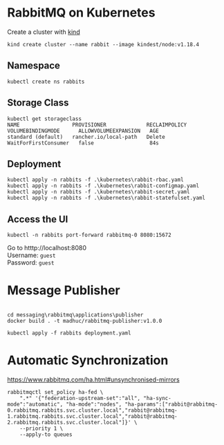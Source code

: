# RabbitMQ on Kubernetes

Create a cluster with [kind](https://kind.sigs.k8s.io/docs/user/quick-start/)

```
kind create cluster --name rabbit --image kindest/node:v1.18.4
```

## Namespace

```
kubectl create ns rabbits
```

## Storage Class

```
kubectl get storageclass
NAME                 PROVISIONER             RECLAIMPOLICY   VOLUMEBINDINGMODE      ALLOWVOLUMEEXPANSION   AGE
standard (default)   rancher.io/local-path   Delete          WaitForFirstConsumer   false                  84s
```

## Deployment

```
kubectl apply -n rabbits -f .\kubernetes\rabbit-rbac.yaml
kubectl apply -n rabbits -f .\kubernetes\rabbit-configmap.yaml
kubectl apply -n rabbits -f .\kubernetes\rabbit-secret.yaml
kubectl apply -n rabbits -f .\kubernetes\rabbit-statefulset.yaml
```

## Access the UI

```
kubectl -n rabbits port-forward rabbitmq-0 8080:15672
```
Go to htttp://localhost:8080 <br/>
Username: `guest` <br/>
Password: `guest` <br/>

# Message Publisher

```

cd messaging\rabbitmq\applications\publisher
docker build . -t madhuc/rabbitmq-publisher:v1.0.0

kubectl apply -f rabbits deployment.yaml
```

# Automatic Synchronization

https://www.rabbitmq.com/ha.html#unsynchronised-mirrors

```
rabbitmqctl set_policy ha-fed \
    ".*" '{"federation-upstream-set":"all", "ha-sync-mode":"automatic", "ha-mode":"nodes", "ha-params":["rabbit@rabbitmq-0.rabbitmq.rabbits.svc.cluster.local","rabbit@rabbitmq-1.rabbitmq.rabbits.svc.cluster.local","rabbit@rabbitmq-2.rabbitmq.rabbits.svc.cluster.local"]}' \
    --priority 1 \
    --apply-to queues
```